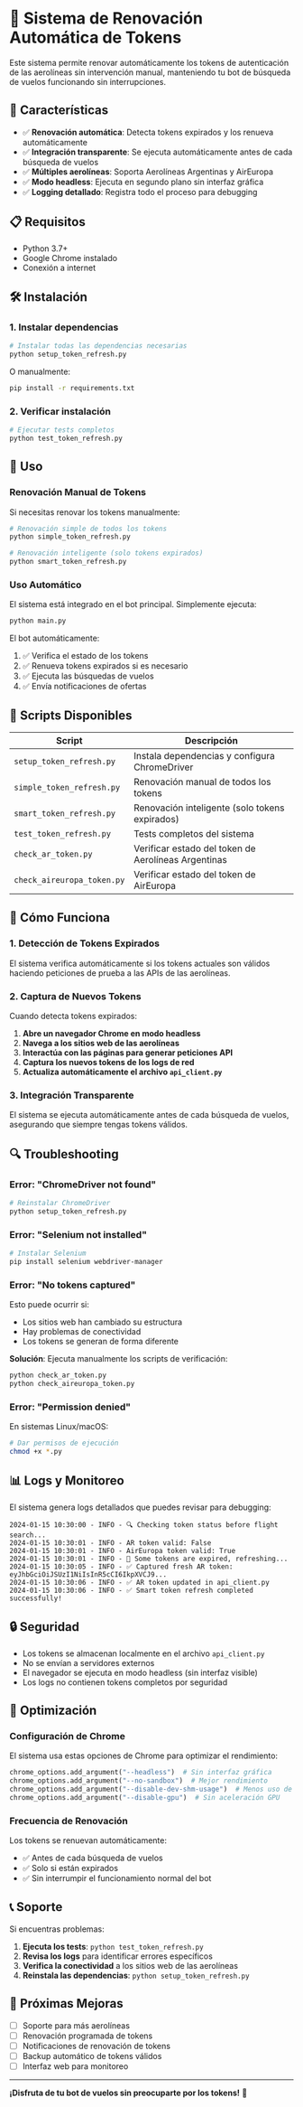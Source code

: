 # 🔄 Sistema de Renovación Automática de Tokens

Este sistema permite renovar automáticamente los tokens de autenticación de las aerolíneas sin intervención manual, manteniendo tu bot de búsqueda de vuelos funcionando sin interrupciones.

## 🚀 Características

- ✅ **Renovación automática**: Detecta tokens expirados y los renueva automáticamente
- ✅ **Integración transparente**: Se ejecuta automáticamente antes de cada búsqueda de vuelos
- ✅ **Múltiples aerolíneas**: Soporta Aerolíneas Argentinas y AirEuropa
- ✅ **Modo headless**: Ejecuta en segundo plano sin interfaz gráfica
- ✅ **Logging detallado**: Registra todo el proceso para debugging

## 📋 Requisitos

- Python 3.7+
- Google Chrome instalado
- Conexión a internet

## 🛠️ Instalación

### 1. Instalar dependencias

```bash
# Instalar todas las dependencias necesarias
python setup_token_refresh.py
```

O manualmente:

```bash
pip install -r requirements.txt
```

### 2. Verificar instalación

```bash
# Ejecutar tests completos
python test_token_refresh.py
```

## 📖 Uso

### Renovación Manual de Tokens

Si necesitas renovar los tokens manualmente:

```bash
# Renovación simple de todos los tokens
python simple_token_refresh.py

# Renovación inteligente (solo tokens expirados)
python smart_token_refresh.py
```

### Uso Automático

El sistema está integrado en el bot principal. Simplemente ejecuta:

```bash
python main.py
```

El bot automáticamente:

1. ✅ Verifica el estado de los tokens
2. ✅ Renueva tokens expirados si es necesario
3. ✅ Ejecuta las búsquedas de vuelos
4. ✅ Envía notificaciones de ofertas

## 🔧 Scripts Disponibles

| Script                     | Descripción                                         |
| -------------------------- | --------------------------------------------------- |
| `setup_token_refresh.py`   | Instala dependencias y configura ChromeDriver       |
| `simple_token_refresh.py`  | Renovación manual de todos los tokens               |
| `smart_token_refresh.py`   | Renovación inteligente (solo tokens expirados)      |
| `test_token_refresh.py`    | Tests completos del sistema                         |
| `check_ar_token.py`        | Verificar estado del token de Aerolíneas Argentinas |
| `check_aireuropa_token.py` | Verificar estado del token de AirEuropa             |

## 🧠 Cómo Funciona

### 1. Detección de Tokens Expirados

El sistema verifica automáticamente si los tokens actuales son válidos haciendo peticiones de prueba a las APIs de las aerolíneas.

### 2. Captura de Nuevos Tokens

Cuando detecta tokens expirados:

1. **Abre un navegador Chrome en modo headless**
2. **Navega a los sitios web de las aerolíneas**
3. **Interactúa con las páginas para generar peticiones API**
4. **Captura los nuevos tokens de los logs de red**
5. **Actualiza automáticamente el archivo `api_client.py`**

### 3. Integración Transparente

El sistema se ejecuta automáticamente antes de cada búsqueda de vuelos, asegurando que siempre tengas tokens válidos.

## 🔍 Troubleshooting

### Error: "ChromeDriver not found"

```bash
# Reinstalar ChromeDriver
python setup_token_refresh.py
```

### Error: "Selenium not installed"

```bash
# Instalar Selenium
pip install selenium webdriver-manager
```

### Error: "No tokens captured"

Esto puede ocurrir si:

- Los sitios web han cambiado su estructura
- Hay problemas de conectividad
- Los tokens se generan de forma diferente

**Solución**: Ejecuta manualmente los scripts de verificación:

```bash
python check_ar_token.py
python check_aireuropa_token.py
```

### Error: "Permission denied"

En sistemas Linux/macOS:

```bash
# Dar permisos de ejecución
chmod +x *.py
```

## 📊 Logs y Monitoreo

El sistema genera logs detallados que puedes revisar para debugging:

```
2024-01-15 10:30:00 - INFO - 🔍 Checking token status before flight search...
2024-01-15 10:30:01 - INFO - AR token valid: False
2024-01-15 10:30:01 - INFO - AirEuropa token valid: True
2024-01-15 10:30:01 - INFO - 🔄 Some tokens are expired, refreshing...
2024-01-15 10:30:05 - INFO - ✅ Captured fresh AR token: eyJhbGciOiJSUzI1NiIsInR5cCI6IkpXVCJ9...
2024-01-15 10:30:06 - INFO - ✅ AR token updated in api_client.py
2024-01-15 10:30:06 - INFO - ✅ Smart token refresh completed successfully!
```

## 🔒 Seguridad

- Los tokens se almacenan localmente en el archivo `api_client.py`
- No se envían a servidores externos
- El navegador se ejecuta en modo headless (sin interfaz visible)
- Los logs no contienen tokens completos por seguridad

## 🚀 Optimización

### Configuración de Chrome

El sistema usa estas opciones de Chrome para optimizar el rendimiento:

```python
chrome_options.add_argument("--headless")  # Sin interfaz gráfica
chrome_options.add_argument("--no-sandbox")  # Mejor rendimiento
chrome_options.add_argument("--disable-dev-shm-usage")  # Menos uso de memoria
chrome_options.add_argument("--disable-gpu")  # Sin aceleración GPU
```

### Frecuencia de Renovación

Los tokens se renuevan automáticamente:

- ✅ Antes de cada búsqueda de vuelos
- ✅ Solo si están expirados
- ✅ Sin interrumpir el funcionamiento normal del bot

## 📞 Soporte

Si encuentras problemas:

1. **Ejecuta los tests**: `python test_token_refresh.py`
2. **Revisa los logs** para identificar errores específicos
3. **Verifica la conectividad** a los sitios web de las aerolíneas
4. **Reinstala las dependencias**: `python setup_token_refresh.py`

## 🎯 Próximas Mejoras

- [ ] Soporte para más aerolíneas
- [ ] Renovación programada de tokens
- [ ] Notificaciones de renovación de tokens
- [ ] Backup automático de tokens válidos
- [ ] Interfaz web para monitoreo

---

**¡Disfruta de tu bot de vuelos sin preocuparte por los tokens!** 🛫
